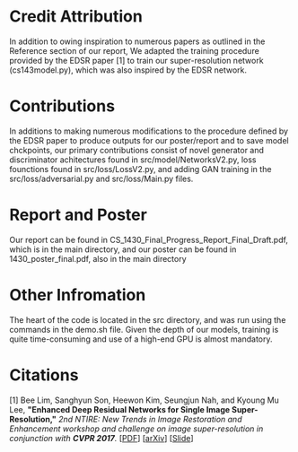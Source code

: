 # Credit Attribution

In addition to owing inspiration to numerous papers as outlined in the Reference section of our report, We adapted the training procedure provided by the EDSR paper [1] to train our super-resolution network (cs143model.py), which was also inspired by the EDSR network.

# Contributions

In additions to making numerous modifications to the procedure defined by the EDSR paper to produce outputs for our poster/report and to save model chckpoints, our primary contributions consist of novel generator and discriminator achitectures found in src/model/NetworksV2.py, loss founctions found in src/loss/LossV2.py, and adding GAN training in the src/loss/adversarial.py and src/loss/Main.py files.

# Report and Poster

Our report can be found in CS_1430_Final_Progress_Report_Final_Draft.pdf, which is in the main directory, and our poster can be found in 1430_poster_final.pdf, also in the main directory

# Other Infromation

The heart of the code is located in the src directory, and was run using the commands in the demo.sh file. Given the depth of our models, training is quite time-consuming and use of a high-end GPU is almost mandatory.

# Citations

[1] Bee Lim, Sanghyun Son, Heewon Kim, Seungjun Nah, and Kyoung Mu Lee, **"Enhanced Deep Residual Networks for Single Image Super-Resolution,"** <i>2nd NTIRE: New Trends in Image Restoration and Enhancement workshop and challenge on image super-resolution in conjunction with **CVPR 2017**. </i> [[PDF](http://openaccess.thecvf.com/content_cvpr_2017_workshops/w12/papers/Lim_Enhanced_Deep_Residual_CVPR_2017_paper.pdf)] [[arXiv](https://arxiv.org/abs/1707.02921)] [[Slide](https://cv.snu.ac.kr/research/EDSR/Presentation_v3(release).pptx)]
